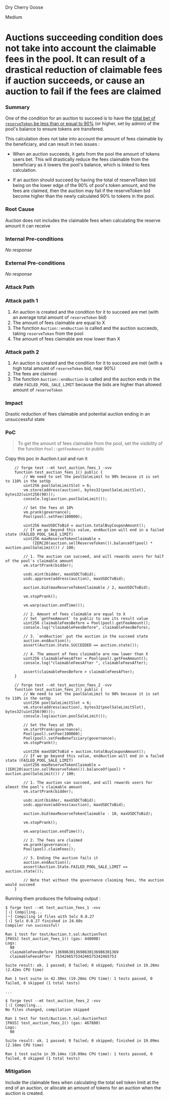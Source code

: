 Dry Cherry Goose

Medium

# Auctions succeeding condition does not take into account the claimable fees in the pool. It can result of a drastical reduction of claimable fees if auction succeeds, or cause an auction to fail if the fees are claimed

### Summary

One of the condition for an auction to succeed is to have the [total bet of `reserveToken` be less than or equal to 90%](https://github.com/sherlock-audit/2024-12-plaza-finance/blob/main/plaza-evm/src/Auction.sol#L341) (or higher, set by admin) of the pool's balance to ensure tokens are transfered.

This calculation does not take into account the amount of fees claimable by the beneficiary, and can result in two issues :

- When an auction succeeds, it gets from the pool the amount of tokens users bet. This will drastically reduce the fees claimable from the beneficiary as it lowers the pool's balance, which is linked to fees calculation.

- If an auction should succeed by having the total of reserveToken bid being on the lower edge of the 90% of pool's token amount, and the fees are claimed, then the auction may fail if the reserveToken bid become higher than the newly calculated 90% to tokens in the pool.

### Root Cause

Auction does not includes the claimable fees when calculating the reserve amount it can receive

### Internal Pre-conditions

_No response_

### External Pre-conditions

_No response_

### Attack Path

### Attack path 1

1. An auction is created and the condition for it to succeed are met (with an average total amount of `reserveToken` bid)
2. The amount of fees claimable are equal to X
3. The function `Auction::endAuction` is called and the auction succeeds, taking `reserveToken` from the pool
4. The amount of fees claimable are now lower than X

### Attack path 2

1. An auction is created and the condition for it to succeed are met (with a high total amount of `reserveToken` bid, near 90%)
2. The fees are claimed
3. The function `Auction::endAuction` is called and the auction ends in the state `FAILED_POOL_SALE_LIMIT` because the bids are higher than allowed amount of `reserveToken`

### Impact

Drastic reduction of fees claimable and potential auction ending in an unsuccessful state

### PoC

> To get the amount of fees claimable from the pool, set the visibility of the function `Pool::getFeeAmount` to public

Copy this poc in Auction.t.sol and run it

```solidity
    // forge test --mt test_auction_fees_1 -vvv
    function test_auction_fees_1() public {
        // We need to set the poolSaleLimit to 90% because it is set to 110% in the setUp
        uint256 poolSaleLimitSlot = 6;
        vm.store(address(auction), bytes32(poolSaleLimitSlot), bytes32(uint256(90)));
        console.log(auction.poolSaleLimit());

        // Set the fees at 10%
        vm.prank(governance);
        Pool(pool).setFee(100000);

        uint256 maxUSDCToBid = auction.totalBuyCouponAmount();
        // If we go beyond this value, endAuction will end in a failed state (FAILED_POOL_SALE_LIMIT)
        uint256 maxReserveTokenClaimable =
            (IERC20(auction.sellReserveToken()).balanceOf(pool) * auction.poolSaleLimit()) / 100;

        // 1. The auction can succeed, and will rewards users for half of the pool's claimable amount
        vm.startPrank(bidder);

        usdc.mint(bidder, maxUSDCToBid);
        usdc.approve(address(auction), maxUSDCToBid);

        auction.bid(maxReserveTokenClaimable / 2, maxUSDCToBid);

        vm.stopPrank();

        vm.warp(auction.endTime());

        // 2. Amount of fees claimable are equal to X
        // Set `getFeeAmount` to public to see its result value
        uint256 claimableFeesBefore = Pool(pool).getFeeAmount();
        console.log("claimableFeesBefore", claimableFeesBefore);

        // 3. `endAuction` put the auction in the succeed state
        auction.endAuction();
        assert(Auction.State.SUCCEEDED == auction.state());

        // 4. The amount of fees claimable are now lower than X
        uint256 claimableFeesAfter = Pool(pool).getFeeAmount();
        console.log("claimableFeesAfter ", claimableFeesAfter);

        assert(claimableFeesBefore > claimableFeesAfter);
    }

    // forge test --mt test_auction_fees_2 -vvv
    function test_auction_fees_2() public {
        // We need to set the poolSaleLimit to 90% because it is set to 110% in the setUp
        uint256 poolSaleLimitSlot = 6;
        vm.store(address(auction), bytes32(poolSaleLimitSlot), bytes32(uint256(90)));
        console.log(auction.poolSaleLimit());

        // Set the fees at 10%
        vm.startPrank(governance);
        Pool(pool).setFee(100000);
        Pool(pool).setFeeBeneficiary(governance);
        vm.stopPrank();

        uint256 maxUSDCToBid = auction.totalBuyCouponAmount();
        // If we go beyond this value, endAuction will end in a failed state (FAILED_POOL_SALE_LIMIT)
        uint256 maxReserveTokenClaimable = (IERC20(auction.sellReserveToken()).balanceOf(pool) * auction.poolSaleLimit()) / 100;

        // 1. The auction can succeed, and will rewards users for almost the pool's claimable amount
        vm.startPrank(bidder);

        usdc.mint(bidder, maxUSDCToBid);
        usdc.approve(address(auction), maxUSDCToBid);

        auction.bid(maxReserveTokenClaimable - 10, maxUSDCToBid);

        vm.stopPrank();

        vm.warp(auction.endTime());

        // 2. The fees are claimed
        vm.prank(governance);
        Pool(pool).claimFees();

        // 3. Ending the auction fails it
        auction.endAuction();
        assert(Auction.State.FAILED_POOL_SALE_LIMIT == auction.state());

        // Note that without the governance claiming fees, the auction would succeed
    }
```

Running them produces the following output :

```console
$ forge test --mt test_auction_fees_1 -vvv
[⠰] Compiling...
[⠒] Compiling 14 files with Solc 0.8.27
[⠰] Solc 0.8.27 finished in 24.60s
Compiler run successful!

Ran 1 test for test/Auction.t.sol:AuctionTest
[PASS] test_auction_fees_1() (gas: 448008)
Logs:
  90
  claimableFeesBefore 1369863013698630136986301369
  claimableFeesAfter  753424657534246575342465753

Suite result: ok. 1 passed; 0 failed; 0 skipped; finished in 19.26ms (2.42ms CPU time)

Ran 1 test suite in 42.30ms (19.26ms CPU time): 1 tests passed, 0 failed, 0 skipped (1 total tests)

...

$ forge test --mt test_auction_fees_2 -vvv
[⠰] Compiling...
No files changed, compilation skipped

Ran 1 test for test/Auction.t.sol:AuctionTest
[PASS] test_auction_fees_2() (gas: 467880)
Logs:
  90

Suite result: ok. 1 passed; 0 failed; 0 skipped; finished in 19.09ms (2.16ms CPU time)

Ran 1 test suite in 39.14ms (19.09ms CPU time): 1 tests passed, 0 failed, 0 skipped (1 total tests)
```

### Mitigation

Include the claimable fees when calculating the total sell token limit at the end of an auction, or allocate an amount of tokens for an auction when the auction is created.